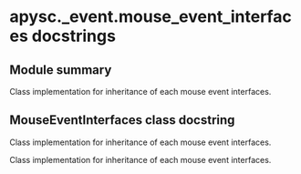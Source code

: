 # apysc._event.mouse_event_interfaces docstrings

## Module summary

Class implementation for inheritance of each mouse event interfaces.

## MouseEventInterfaces class docstring

Class implementation for inheritance of each mouse event interfaces.

Class implementation for inheritance of each mouse event interfaces.